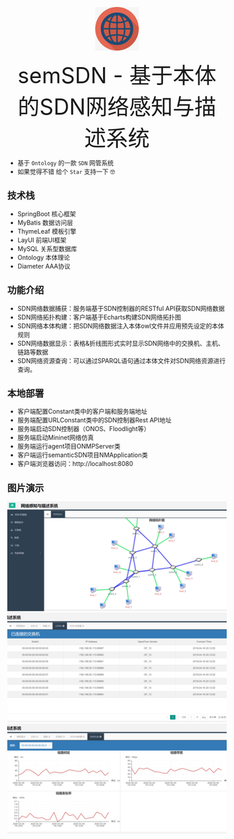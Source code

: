<p align="center">
    <img src="img/logo.jpg" width="100px">
</p>

<p align="center"><span style="font-size:50px">semSDN - 基于本体的SDN网络感知与描述系统</span>
</p>

- 基于 `Ontology` 的一款 `SDN` 网管系统
- 如果觉得不错 给个 `Star` 支持一下 🤓
## 技术栈
- SpringBoot 核心框架  
- MyBatis 数据访问层  
- ThymeLeaf 模板引擎
- LayUI 前端UI框架
- MySQL 关系型数据库
- Ontology 本体理论
- Diameter AAA协议
## 功能介绍
- SDN网络数据捕获：服务端基于SDN控制器的RESTful API获取SDN网络数据
- SDN网络拓扑构建：客户端基于Echarts构建SDN网络拓扑图
- SDN网络本体构建：把SDN网络数据注入本体owl文件并应用预先设定的本体规则
- SDN网络数据显示：表格&折线图形式实时显示SDN网络中的交换机、主机、链路等数据
- SDN网络资源查询：可以通过SPARQL语句通过本体文件对SDN网络资源进行查询。
## 本地部署
- 客户端配置Constant类中的客户端和服务端地址
- 服务端配置URLConstant类中的SDN控制器Rest API地址
- 服务端启动SDN控制器（ONOS、Floodlight等）
- 服务端启动Mininet网络仿真
- 服务端运行agent项目ONMPServer类
- 客户端运行semanticSDN项目NMApplication类
- 客户端浏览器访问：http://localhost:8080
## 图片演示
![](./img/1.png)
![](./img/2.png)
![](./img/3.png)
